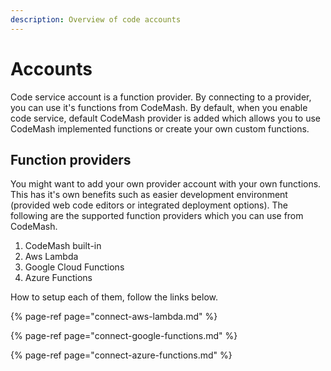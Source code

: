 ```yaml
---
description: Overview of code accounts
---
```


# Accounts

Code service account is a function provider. By connecting to a provider, you can use it's functions from CodeMash. By default, when you enable code service, default CodeMash provider is added which allows you to use CodeMash implemented functions or create your own custom functions.

## Function providers

You might want to add your own provider account with your own functions. This has it's own benefits such as easier development environment \(provided web code editors or integrated deployment options\). The following are the supported function providers which you can use from CodeMash.

1. CodeMash built-in
2. Aws Lambda
3. Google Cloud Functions
4. Azure Functions

How to setup each of them, follow the links below.

{% page-ref page="connect-aws-lambda.md" %}

{% page-ref page="connect-google-functions.md" %}

{% page-ref page="connect-azure-functions.md" %}



